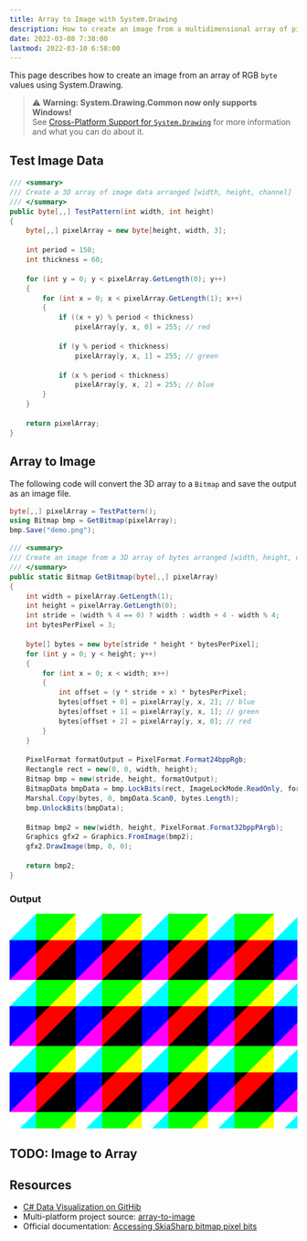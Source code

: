 ```yaml
---
title: Array to Image with System.Drawing
description: How to create an image from a multidimensional array of pixel values
date: 2022-03-08 7:38:00
lastmod: 2022-03-10 6:58:00
---
```


This page describes how to create an image from an array of RGB `byte` values using System.Drawing.

> ⚠️ **Warning: System.Drawing.Common now only supports Windows!**\
> See [Cross-Platform Support for `System.Drawing`](../cross-platform) for more information and what you can do about it.

## Test Image Data

```cs
/// <summary>
/// Create a 3D array of image data arranged [width, height, channel]
/// </summary>
public byte[,,] TestPattern(int width, int height)
{
    byte[,,] pixelArray = new byte[height, width, 3];

    int period = 150;
    int thickness = 60;

    for (int y = 0; y < pixelArray.GetLength(0); y++)
    {
        for (int x = 0; x < pixelArray.GetLength(1); x++)
        {
            if ((x + y) % period < thickness)
                pixelArray[y, x, 0] = 255; // red

            if (y % period < thickness)
                pixelArray[y, x, 1] = 255; // green

            if (x % period < thickness)
                pixelArray[y, x, 2] = 255; // blue
        }
    }

    return pixelArray;
}
```

## Array to Image

The following code will convert the 3D array to a `Bitmap` and save the output as an image file.


```cs
byte[,,] pixelArray = TestPattern();
using Bitmap bmp = GetBitmap(pixelArray);
bmp.Save("demo.png");
```

```cs
/// <summary>
/// Create an image from a 3D array of bytes arranged [width, height, channel]
/// </summary>
public static Bitmap GetBitmap(byte[,,] pixelArray)
{
    int width = pixelArray.GetLength(1);
    int height = pixelArray.GetLength(0);
    int stride = (width % 4 == 0) ? width : width + 4 - width % 4;
    int bytesPerPixel = 3;

    byte[] bytes = new byte[stride * height * bytesPerPixel];
    for (int y = 0; y < height; y++)
    {
        for (int x = 0; x < width; x++)
        {
            int offset = (y * stride + x) * bytesPerPixel;
            bytes[offset + 0] = pixelArray[y, x, 2]; // blue
            bytes[offset + 1] = pixelArray[y, x, 1]; // green
            bytes[offset + 2] = pixelArray[y, x, 0]; // red
        }
    }

    PixelFormat formatOutput = PixelFormat.Format24bppRgb;
    Rectangle rect = new(0, 0, width, height);
    Bitmap bmp = new(stride, height, formatOutput);
    BitmapData bmpData = bmp.LockBits(rect, ImageLockMode.ReadOnly, formatOutput);
    Marshal.Copy(bytes, 0, bmpData.Scan0, bytes.Length);
    bmp.UnlockBits(bmpData);

    Bitmap bmp2 = new(width, height, PixelFormat.Format32bppPArgb);
    Graphics gfx2 = Graphics.FromImage(bmp2);
    gfx2.DrawImage(bmp, 0, 0);

    return bmp2;
}
```

### Output

<img src="output.png" class="border shadow mt-2 mb-5">

## TODO: Image to Array

## Resources
* [C# Data Visualization on GitHib](https://github.com/swharden/Csharp-Data-Visualization)
* Multi-platform project source: [array-to-image](https://github.com/swharden/Csharp-Data-Visualization/tree/main/projects/array-to-image)
* Official documentation: [Accessing SkiaSharp bitmap pixel bits
](https://docs.microsoft.com/en-us/xamarin/xamarin-forms/user-interface/graphics/skiasharp/bitmaps/pixel-bits)
